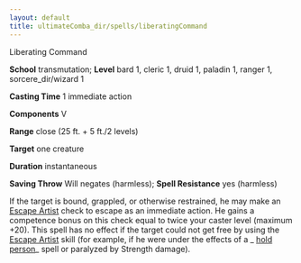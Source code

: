 ```yaml
---
layout: default
title: ultimateComba_dir/spells/liberatingCommand
---
```

Liberating Command

**School** transmutation; **Level** bard 1, cleric 1, druid 1, paladin 1, ranger 1, sorcere_dir/wizard 1

**Casting Time** 1 immediate action

**Components** V

**Range** close (25 ft. + 5 ft./2 levels)

**Target** one creature

**Duration** instantaneous

**Saving Throw** Will negates (harmless); **Spell Resistance** yes (harmless)

If the target is bound, grappled, or otherwise restrained, he may make an [Escape Artist](skill_dir/escapeArtist#_escape-artist) check to escape as an immediate action. He gains a competence bonus on this check equal to twice your caster level (maximum +20). This spell has no effect if the target could not get free by using the [Escape Artist](skills/escapeArtist#_escape-artist) skill (for example, if he were under the effects of a _ [hold person](spell_dir/holdPerson#_hold-person)_ spell or paralyzed by Strength damage).

